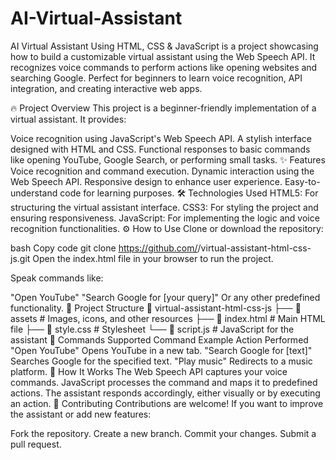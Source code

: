 # AI-Virtual-Assistant
AI Virtual Assistant Using HTML, CSS &amp; JavaScript is a project showcasing how to build a customizable virtual assistant using the Web Speech API. It recognizes voice commands to perform actions like opening websites and searching Google. Perfect for beginners to learn voice recognition, API integration, and creating interactive web apps.

🔥 Project Overview
This project is a beginner-friendly implementation of a virtual assistant. It provides:

Voice recognition using JavaScript's Web Speech API.
A stylish interface designed with HTML and CSS.
Functional responses to basic commands like opening YouTube, Google Search, or performing small tasks.
✨ Features
Voice recognition and command execution.
Dynamic interaction using the Web Speech API.
Responsive design to enhance user experience.
Easy-to-understand code for learning purposes.
🛠️ Technologies Used
HTML5: For structuring the virtual assistant interface.
CSS3: For styling the project and ensuring responsiveness.
JavaScript: For implementing the logic and voice recognition functionalities.
⚙️ How to Use
Clone or download the repository:

bash
Copy code
git clone https://github.com/<your-username>/virtual-assistant-html-css-js.git
Open the index.html file in your browser to run the project.

Speak commands like:

"Open YouTube"
"Search Google for [your query]"
Or any other predefined functionality.
📂 Project Structure
📁 virtual-assistant-html-css-js
├── 📁 assets      # Images, icons, and other resources
├── 📄 index.html  # Main HTML file
├── 📄 style.css   # Stylesheet
└── 📄 script.js   # JavaScript for the assistant
🚀 Commands Supported
Command Example	Action Performed
"Open YouTube"	Opens YouTube in a new tab.
"Search Google for [text]"	Searches Google for the specified text.
"Play music"	Redirects to a music platform.
📖 How It Works
The Web Speech API captures your voice commands.
JavaScript processes the command and maps it to predefined actions.
The assistant responds accordingly, either visually or by executing an action.
🤝 Contributing
Contributions are welcome! If you want to improve the assistant or add new features:

Fork the repository.
Create a new branch.
Commit your changes.
Submit a pull request.
